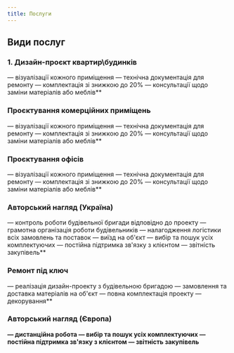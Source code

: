```yaml
---
title: Послуги
---
```


## Види послуг

### 1. Дизайн-проєкт квартир\будинків

— візуалізації кожного приміщення
— технічна документація для ремонту
— комплектація зі знижкою до 20%
— консультації щодо заміни матеріалів або меблів**

### Проєктування комерційних приміщень

— візуалізації кожного приміщення
— технічна документація для ремонту
— комплектація зі знижкою до 20%
— консультації щодо заміни матеріалів або меблів**

### Проєктування офісів

— візуалізації кожного приміщення
— технічна документація для ремонту
— комплектація зі знижкою до 20%
— консультації щодо заміни матеріалів або меблів**

### Авторський нагляд (Україна)

— контроль роботи будівельної бригади відповідно до проекту
— грамотна організація роботи будівельників
— налагодження логістики всіх замовлень та поставок
— виїзд на об'єкт
— вибір та пошук усіх комплектуючих
— постійна підтримка зв'язку з клієнтом
— звітність закупівель**

### Ремонт під ключ

— реалізація дизайн-проекту з будівельною бригадою
— замовлення та доставка матеріалів на об'єкт
— повна комплектація проекту
— декорування**

### Авторський нагляд (Європа)

**— дистанційна робота
— вибір та пошук усіх комплектуючих
— постійна підтримка зв'язку з клієнтом
— звітність закупівель**